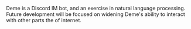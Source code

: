 Deme is a Discord IM bot, and an exercise in natural language processing. Future development will
be focused on widening Deme's ability to interact with other parts the of internet.

